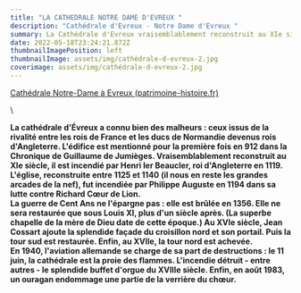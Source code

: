 ```yaml
---
title: "LA CATHEDRALE NOTRE DAME D'EVREUX "
description: "Cathédrale d'Evreux - Notre Dame d'Evreux "
summary: La Cathédrale d'Evreux vraisemblablement reconstruit au XIe siècle
date: 2022-05-18T23:24:21.872Z
thumbnailImagePosition: left
thumbnailImage: assets/img/cathédrale-d-evreux-2.jpg
coverimage: assets/img/cathédrale-d-evreux-2.jpg
---
```

<!--StartFragment-->

[Cathédrale Notre-Dame à Evreux (patrimoine-histoire.fr)](https://www.patrimoine-histoire.fr/Patrimoine/Evreux/Evreux-Notre-Dame.htm#:~:text=La%20cath%C3%A9drale%20d%27%C3%89vreux%20a%20connu%20bien%20des%20malheurs,912%20dans%20la%20Chronique%20de%20Guillaume%20de%20Jumi%C3%A8ges.)

<!--EndFragment-->\

<!--StartFragment-->

**La cathédrale d'Évreux a connu bien des malheurs : ceux issus de la rivalité entre les rois de France et les ducs de Normandie devenus rois d'Angleterre. L'édifice est mentionné pour la première fois en 912 dans la Chronique de Guillaume de Jumièges. Vraisemblablement reconstruit au XIe siècle, il est incendié par Henri Ier Beaucler, roi d'Angleterre en 1119. L'église, reconstruite entre 1125 et 1140 (il nous en reste les grandes arcades de la nef), fut incendiée par Philippe Auguste en 1194 dans sa lutte contre Richard Cœur de Lion.**\
**La guerre de Cent Ans ne l'épargne pas : elle est brûlée en 1356. Elle ne sera restaurée que sous Louis XI, plus d'un siècle après. (La superbe chapelle de la mère de Dieu date de cette époque.) Au XVIe siècle, Jean Cossart ajoute la splendide façade du croisillon nord et son portail. Puis la tour sud est restaurée. Enfin, au XVIIe, la tour nord est achevée.**\
**En 1940, l'aviation allemande se charge de sa part de destructions : le 11 juin, la cathédrale est la proie des flammes. L'incendie détruit - entre autres - le splendide buffet d'orgue du XVIIIe siècle. Enfin, en août 1983, un ouragan endommage une partie de la verrière du chœur.**